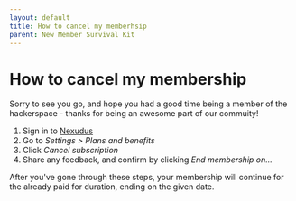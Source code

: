 ```yaml
---
layout: default
title: How to cancel my memberhsip
parent: New Member Survival Kit
---
```


# How to cancel my membership

Sorry to see you go, and hope you had a good time being a member of the hackerspace - thanks for being an awesome part of our commuity!

1. Sign in to [Nexudus](https://farsetlabs.spaces.nexudus.com/)
2. Go to *Settings > Plans and benefits*
3. Click *Cancel subscription*
4. Share any feedback, and confirm by clicking *End membership on...*

After you've gone through these steps, your membership will continue for the already paid for duration, ending on the given date.

